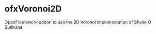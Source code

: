 ofxVoronoi2D
============

OpenFramework addon to use the 2D Voronoi implementation of Shane O Sullivans
